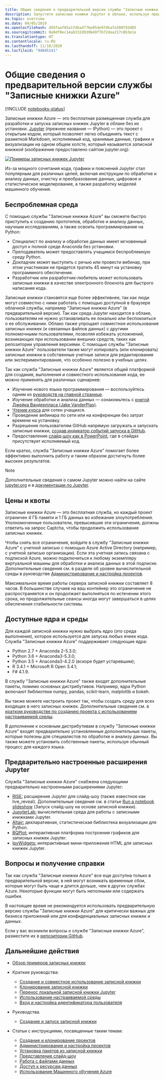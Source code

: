 ```yaml
---
title: Общие сведения о предварительной версии службы "Записные книжки Azure"
description: Запустите записные книжки Jupyter в облаке, используя предварительную версию бесплатной службы "Записные книжки Azure", не требующую настройки.
ms.topic: overview
ms.date: 04/05/2019
ms.openlocfilehash: d59faaf85a1fdbad776e954e974bafa300f93d85
ms.sourcegitcommit: 0a9df8ec14ab332d939b49f7b72dea217c8b3e1e
ms.translationtype: HT
ms.contentlocale: ru-RU
ms.lasthandoff: 11/18/2020
ms.locfileid: "94845141"
---
```

# <a name="overview-of-azure-notebooks-preview"></a>Общие сведения о предварительной версии службы "Записные книжки Azure"

[!INCLUDE [notebooks-status](../../includes/notebooks-status.md)]

Записные книжки Azure — это бесплатная размещенная служба для разработки и запуска записных книжек Jupyter в облаке без их установки. [Jupyter](https://jupyter.org/) (прежнее название — IPython) — это проект с открытым кодом, который позволяет легко объединять текст с разметкой Markdown, исполняемый код, хранимые данные, графики и визуализации на одном общем холсте, который называется *записной книжкой* (изображение предоставлено сайтом jupyter.org):

[![Примеры записных книжек Jupyter](https://jupyter.org/assets/jupyterpreview.png)](https://jupyter.org/assets/jupyterpreview.png#lightbox)

Из-за мощного сочетания кода, графики и пояснений Jupyter стал популярным для различных целей, включая инструкции по обработке и анализу данных, очистку и преобразование данных, цифровое и статистическое моделирование, а также разработку моделей машинного обучения.

## <a name="hassle-free-experience"></a>Беспроблемная среда

С помощью службы "Записные книжки Azure" вы сможете быстро приступить к созданию прототипов, обработке и анализу данных, научным исследованиям, а также освоить программирование на Python:

- Специалист по анализу и обработке данных имеет мгновенный доступ к полной среде Anaconda без установки.
- Преподаватель может предоставлять учащимся беспроблемную среду Python.
- Докладчик может выступить с речью или провести вебинар, при этом участникам не придется тратить 45 минут на установку программного обеспечения.
- Разработчик или разработчик-любитель может использовать записные книжки в качестве электронного блокнота для быстрого написания кода.

Записные книжки становятся еще более эффективнее, так как люди могут совместно с ними работать с помощью доступной в браузере облачной службы, например "Записные книжки Azure" (в предварительной версии). Так как среда Jupyter находится в облаке, пользователям не нужно устанавливать ее локально или беспокоиться о ее обслуживании. Облако также упрощает совместное использование записных книжек (и связанных файлов данных) с другими полномочными пользователями, позволяя избежать усложнений, возникающих при использовании внешних средств, таких как репозитории управления версиями. С помощью службы "Записные книжки Azure" пользователи также могут копировать (или клонировать) записные книжки в собственные учетные записи для редактирования или экспериментирования, что особенно полезно в учебных целях.

Так как служба "Записные книжки Azure" является общей платформой для создания, выполнения и совместного использования кода, ее можно применять для различных сценариев:

- Изучение нового языка программирования — воспользуйтесь одним из [руководств на главной странице](https://notebooks.azure.com/Microsoft/projects/samples/html/Introduction%20to%20Python.ipynb).
- Изучение обработки и анализа данных — ознакомьтесь с [книгой Джейка Вандерпласа (Jake VanderPlas)](https://notebooks.azure.com/jakevdp/projects/PythonDataScienceHandbook).
- [Чтение курса](https://notebooks.azure.com/garth-wells/projects/CUED-IA-Computing-Michaelmas) для сотен учащихся.
- Проведение вебинара по сети или на конференции без затрат времени на установку. 
- Разрешение пользователям GitHub напрямую загружать и запускать записные книжки, [создав индикатор событий запуска в GitHub](https://notebooks.azure.com/help/projects/sharing/create-a-github-badge).
- Предоставление [слайд-шоу как в PowerPoint](https://notebooks.azure.com/help/jupyter-notebooks/slides), где в слайдах присутствует исполняемый код.

Если кратко, служба "Записные книжки Azure" помогает более эффективно выполнить работу и таким образом достигнуть более высоких результатов.

> [!Note]
> Дополнительные сведения о самом Jupyter можно найти на сайте [jupyter.org](https://jupyter.org/) и в [документации по Jupyter](https://jupyter-notebook.readthedocs.io/en/latest/).

## <a name="pricing-and-quotas"></a>Цены и квоты

Записные книжки Azure — это бесплатная служба, но каждый проект ограничен 4 ГБ памяти и 1 ГБ данных во избежание злоупотребления. Уполномоченные пользователи, превысившие эти ограничения, должны ответить на запрос Captcha, чтобы продолжить использование записных книжек.

Чтобы снять все ограничения, войдите в службу "Записные книжки Azure" с учетной записью с помощью Azure Active Directory (например, с учетной записью организации). Если эта учетная запись связана с подпиской Azure, можно подключиться к любому экземпляру виртуальной машины для обработки и анализа данных в этой подписке. Дополнительные сведения см. в разделе об уровне вычислительной среды в руководстве [Администрирование и настройка проектов](configure-manage-azure-notebooks-projects.md#compute-tier).

Максимальное время работы сервера записной книжки составляет 8 часов. В большинстве случаев на ваш контейнер это ограничение не распространяется и он продолжает выполняться по истечении этого срока, но продолжительные сеансы иногда могут завершаться в целях обеспечения стабильности системы.

## <a name="available-kernels-and-environments"></a>Доступные ядра и среды

Для каждой записной книжки нужно выбрать ядро (это среда выполнения), которое используется для запуска любых ячеек кода. Служба "Записные книжки Azure" поддерживает следующие ядра:

- Python 2.7 + Anaconda 2-5.3.0;
- Python 3.6 + Anaconda3-5.3.0;
- Python 3.5 + Anaconda3-4.2.0 (вскоре будет устаревшим);
- R 3.4.1 + Microsoft R Open 3.4.1;
- F# 4.1.9.

В службу "Записные книжки Azure" также входят дополнительные пакеты, помимо основных дистрибутивов. Например, ядра Python включают библиотеки numpy, pandas, scikit-learn, matplotlib и bokeh.

Вы также можете настроить проект так, чтобы создать среду для всех входящих в него записных книжек. Дополнительные сведения см. в [кратком руководстве по созданию проекта с использованием настраиваемой среды](quickstart-create-jupyter-notebook-project-environment.md).

В дополнение к основным дистрибутивам в службу "Записные книжки Azure" входят предварительно установленные дополнительные пакеты, которые полезны для специалистов по обработке и анализу данных. Вы также можете установить собственные пакеты, используя обычный процесс для каждого языка.

## <a name="pre-configured-jupyter-extensions"></a>Предварительно настроенные расширения Jupyter

Служба "Записные книжки Azure" снабжена следующими предварительно настроенными расширениями Jupyter:

- [RISE:](https://github.com/damianavila/RISE) расширение Jupyter для слайд-шоу (также известное как live_reveal). Дополнительные сведения см. в статье [Run a notebook slideshow](present-jupyter-notebooks-slideshow.md) (Запуск слайд-шоу на основе записной книжки).
- [JupyterLab:](https://github.com/jupyterlab/jupyterlab) вычислительная среда для работы с записными книжками Jupyter.
- [Altair:](https://github.com/ellisonbg/altair) декларативная, статистическая библиотека визуализации для Python.
- [BQPlot:](https://github.com/bloomberg/bqplot) интерактивная платформа построения графиков для записных книжек Jupyter.
- [IpyWidgets:](https://github.com/jupyter-widgets/ipywidgets) интерактивные мини-приложения HTML для записных книжек Jupyter.

## <a name="issues-and-getting-help"></a>Вопросы и получение справки

Так как служба "Записные книжки Azure" все еще доступна только в предварительной версии, в ней могут возникать временные сбои, которые могут быть чаще и длится дольше, чем в других службах Azure. Некоторые функции могут быть неполными или содержать ошибки.

В настоящее время не рекомендуется использовать предварительную версию службы "Записные книжки Azure" для критически важных для бизнеса приложений или для конфиденциальных записных книжек и данных.

Если у вас возникли вопросы о службе "Записные книжки Azure", разместите их в [репозитории GitHub](https://github.com/Microsoft/AzureNotebooks/issues).

## <a name="next-steps"></a>Дальнейшие действия  

- [Обзор примеров записных книжек](azure-notebooks-samples.md)

- Краткие руководства:

  - [Создание и совместное использование записной книжки](quickstart-create-share-jupyter-notebook.md)
  - [Клонирование записной книжки](quickstart-clone-jupyter-notebook.md)
  - [Перенос локальной записной книжки Jupyter](quickstart-migrate-local-jupyter-notebook.md)
  - [Использование настраиваемой среды](quickstart-create-jupyter-notebook-project-environment.md)
  - [Вход и настройка идентификатора пользователя](quickstart-sign-in-azure-notebooks.md)

- Руководства.

  - [Создание и запуск записной книжки](tutorial-create-run-jupyter-notebook.md  )

- Статьи с инструкциями, посвященные таким темам:
  
  - [Создание и клонирование проектов](create-clone-jupyter-notebooks.md)
  - [Администрирование и настройка проектов](configure-manage-azure-notebooks-projects.md)
  - [Установка пакетов из записной книжки](install-packages-jupyter-notebook.md)
  - [Представление слайд-шоу](present-jupyter-notebooks-slideshow.md)
  - [Работа с файлами данных](work-with-project-data-files.md)
  - [Доступ к ресурсам данных](access-data-resources-jupyter-notebooks.md)
  - [Использование Машинного обучения Azure](../machine-learning/samples-notebooks.md)